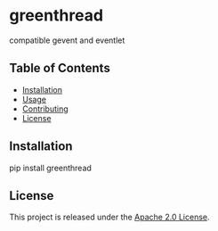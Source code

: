 # greenthread

compatible gevent and eventlet

## Table of Contents

- [Installation](#installation)
- [Usage](#usage)
- [Contributing](#contributing)
- [License](#license)

## Installation

pip install greenthread

<!-- ## Usage -->

<!-- ## Contributing -->

## License


This project is released under the [Apache 2.0 License](LICENSE.txt).


